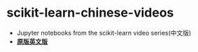 # scikit-learn-chinese-videos
- Jupyter notebooks from the scikit-learn video series(中文版)
- [**原版英文版**](https://github.com/justmarkham/scikit-learn-videos)
